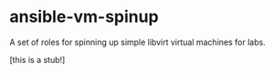 # ansible-vm-spinup

A set of roles for spinning up simple libvirt virtual machines for labs.

[this is a stub!]